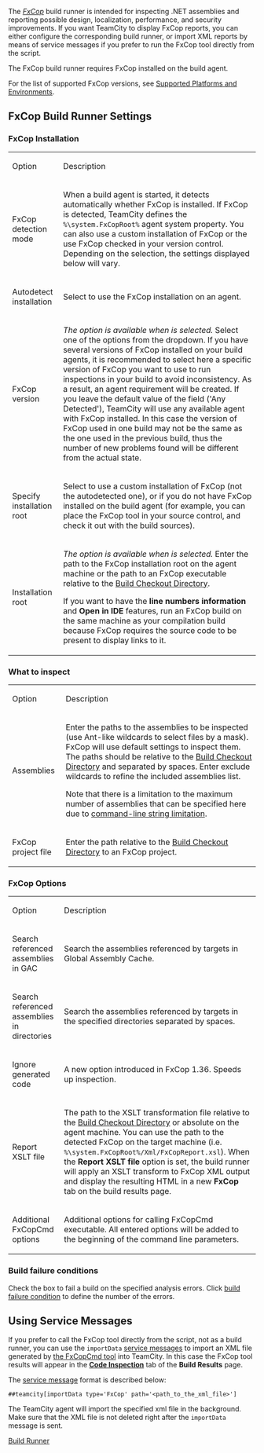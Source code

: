 [//]: # (title: FxCop)
[//]: # (auxiliary-id: FxCop)

The _[FxCop](https://docs.microsoft.com/en-us/previous-versions/dotnet/netframework-3.0/bb429476(v=vs.80))_ build runner is intended for inspecting .NET assemblies and reporting possible design, localization, performance, and security improvements. If you want TeamCity to display FxCop reports, you can either configure the corresponding build runner, or import XML reports by means of service messages if you prefer to run the FxCop tool directly from the script.

<note>

The FxCop build runner requires FxCop installed on the build agent.
</note>

For the list of supported FxCop versions, see [Supported Platforms and Environments](supported-platforms-and-environments.md#.NET+Runners).

## FxCop Build Runner Settings

### FxCop Installation

<table><tr>

<td>

Option

</td>

<td>

Description

</td></tr><tr>

<td>

FxCop detection mode

</td>

<td>

When a build agent is started, it detects automatically whether FxCop is installed. If FxCop is detected, TeamCity defines the `%\system.FxCopRoot%` agent system property. You can also use a custom installation of FxCop or the use FxCop checked in your version control. Depending on the selection, the settings displayed below will vary.

</td></tr><tr>

<td>

Autodetect installation

</td>

<td>

Select to use the FxCop installation on an agent.

</td></tr><tr>

<td>

FxCop version

</td>

<td>

_The option is available when  is selected._ Select one of the options from the dropdown. If you have several versions of FxCop installed on your build agents, it is recommended to select here a specific version of FxCop you want to use to run inspections in your build to avoid inconsistency. As a result, an agent requirement will be created. If you leave the default value of the field ('Any Detected'), TeamCity will use any available agent with FxCop installed. In this case the version of FxCop used in one build may not be the same as the one used in the previous build, thus the number of new problems found will be different from the actual state.

</td></tr><tr>

<td>

Specify installation root

</td>

<td>

Select to use a custom installation of FxCop (not the autodetected one), or if you do not have FxCop installed on the build agent (for example, you can place the FxCop tool in your source control, and check it out with the build sources).

</td></tr><tr>

<td>

Installation root

</td>

<td>

_The option is available when  is selected._ Enter the path to the FxCop installation root on the agent machine or the path to an FxCop executable relative to the [Build Checkout Directory](build-checkout-directory.md).

<note>

If you want to have the __line numbers information__ and __Open in IDE__ features, run an FxCop build on the same machine as your compilation build because FxCop requires the source code to be present to display links to it.
</note>

</td></tr></table>

### What to inspect

<table><tr>

<td>

Option

</td>

<td>

Description

</td></tr><tr>

<td>

Assemblies

</td>

<td>

Enter the paths to the assemblies to be inspected (use Ant-like wildcards to select files by a mask). FxCop will use default settings to inspect them. The paths should be relative to the [Build Checkout Directory](build-checkout-directory.md) and separated by spaces. Enter exclude wildcards to refine the included assemblies list.

Note that there is a limitation to the maximum number of assemblies that can be specified here due to [command-line string limitation](https://support.microsoft.com/en-us/kb/830473).

</td></tr><tr>

<td>

FxCop project file

</td>

<td>

Enter the path relative to the [Build Checkout Directory](build-checkout-directory.md) to an FxCop project.

</td></tr></table>

### FxCop Options

<table>
<tr>

<td>

Option

</td>

<td>

Description

</td>
</tr>

<tr>

<td>

Search referenced assemblies in GAC

</td>

<td>

Search the assemblies referenced by targets in Global Assembly Cache.

</td></tr><tr>

<td>

Search referenced assemblies in directories

</td>

<td>

Search the assemblies referenced by targets in the specified directories separated by spaces.

</td></tr><tr>

<td>

Ignore generated code

</td>

<td>

A new option introduced in FxCop 1.36. Speeds up inspection.

</td></tr><tr>

<td>

Report XSLT file

</td>

<td>

The path to the XSLT transformation file relative to the [Build Checkout Directory](build-checkout-directory.md) or absolute on the agent machine. You can use the path to the detected FxCop on the target machine (i.e. `%\system.FxCopRoot%/Xml/FxCopReport.xsl`). When the __Report XSLT file__ option is set, the build runner will apply an XSLT transform to FxCop XML output and display the resulting HTML in a new __FxCop__ tab on the build results page.

</td></tr><tr>

<td>

Additional FxCopCmd options

</td>

<td>

Additional options for calling FxCopCmd executable. All entered options will be added to the beginning of the command line parameters.

</td></tr></table>

### Build failure conditions

Check the box to fail a build on the specified analysis errors. Click [build failure condition](build-failure-conditions.md#Fail+Build+on+Metric+Change) to define the number of the errors.

## Using Service Messages

If you prefer to call the FxCop tool directly from the script, not as a build runner, you can use the `importData` [service messages](service-messages.md) to import an XML file generated by [the FxCopCmd tool](https://msdn.microsoft.com/en-us/library/bb429474(VS.80).aspx) into TeamCity. In this case the FxCop tool results will appear in the __[Code Inspection](build-results-page.md#Code+Inspection+Tab)__ tab of the __Build Results__ page.

The [service message](service-messages.md) format is described below:

```Shell
##teamcity[importData type='FxCop' path='<path_to_the_xml_file>']

```

<note>

The TeamCity agent will import the specified xml file in the background. Make sure that the XML file is not deleted right after the `importData` message is sent.
</note>

<seealso>
        <category ref="concepts">
            <a href="build-runner.md">Build Runner</a>
        </category>
</seealso>